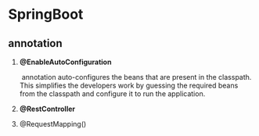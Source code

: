 # SpringBoot

## annotation 

1. __@EnableAutoConfiguration__

   ​	annotation auto-configures the beans that are present in the classpath. This simplifies the developers work by guessing the required beans from the classpath and configure it to run the application. 

2. __@RestController__
3. @RequestMapping()